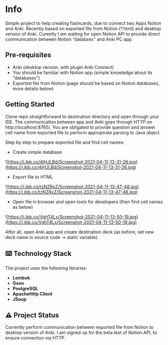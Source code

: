 # Info

 Simple project to help creating flashcards, due to connect two Apps Notion and Anki. Recently based on exported file from Notion (*.html) and desktop version of Anki. Curently I am waiting for open Notion API to provide direct communication between Notion "databses" and Anki PC app.

## Pre-requisites

- Anki (desktop version, with plugin Anki Connect)
- You should be familiar with Notion app (simple knowledge about its "databases")
- Exported file from Notion (page should be based on Notion databases, more details below)


## Getting Started

Clone repo straightforward to destination directory and open through your IDE. The communication between app and Anki goes through HTTP on http://localhost:8765/. You are obligated to provide question and answer cell name from exported file to perform appropirate parsing to Java object.

Step by step to prepare exported file and find cell names:

- Create simple database

![https://i.ibb.co/4jHJLBd/Screenshot-2021-04-11-13-31-26.jpg](https://i.ibb.co/4jHJLBd/Screenshot-2021-04-11-13-31-26.jpg)

- Export file to HTML

![https://i.ibb.co/tzNZRxZ/Screenshot-2021-04-11-13-47-48.jpg](https://i.ibb.co/tzNZRxZ/Screenshot-2021-04-11-13-47-48.jpg)

- Open file in browser and open tools for developers (then find cell names as below)

![https://i.ibb.co/VghT4Lx/Screenshot-2021-04-11-13-50-19.jpg](https://i.ibb.co/VghT4Lx/Screenshot-2021-04-11-13-50-19.jpg)

After all, open Anki app and create destination deck (as before, set new deck name in source code -> static variable).

## ⌨️ Technology Stack

The project uses the following libraries:

- **Lombok**
- **Gson**
- **PostgreSQL**
- **ApacheHttp Client**
- **JSoup**

## ⚠️ Project Status

Currently perform communication between exported file from Notion to desktop version of Anki. I am signed up for the beta test of Notion API, to ensure connection via HTTP.
